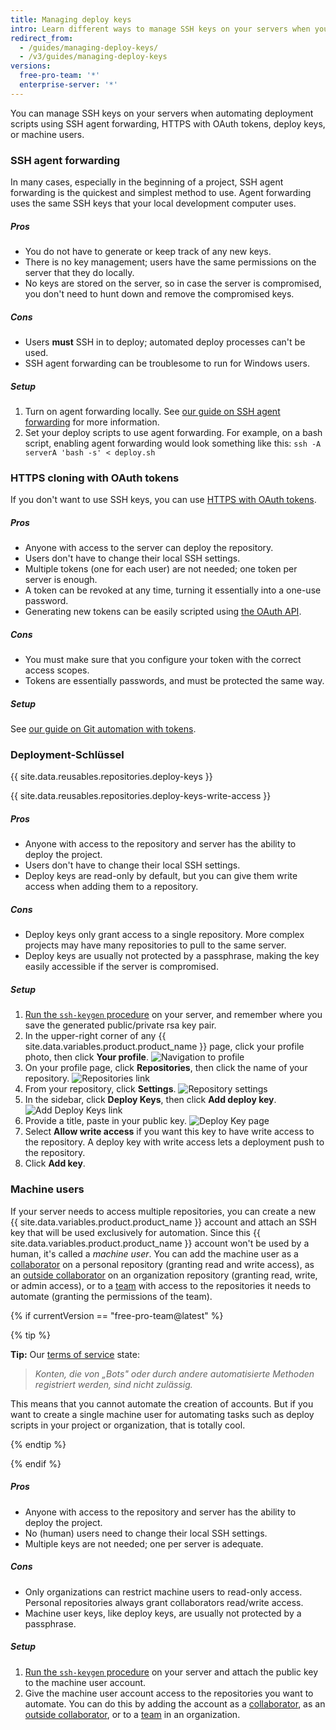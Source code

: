```yaml
---
title: Managing deploy keys
intro: Learn different ways to manage SSH keys on your servers when you automate deployment scripts and which way is best for you.
redirect_from:
  - /guides/managing-deploy-keys/
  - /v3/guides/managing-deploy-keys
versions:
  free-pro-team: '*'
  enterprise-server: '*'
---
```




You can manage SSH keys on your servers when automating deployment scripts using SSH agent forwarding, HTTPS with OAuth tokens, deploy keys, or machine users.

### SSH agent forwarding

In many cases, especially in the beginning of a project, SSH agent forwarding is the quickest and simplest method to use. Agent forwarding uses the same SSH keys that your local development computer uses.

##### Pros

* You do not have to generate or keep track of any new keys.
* There is no key management; users have the same permissions on the server that they do locally.
* No keys are stored on the server, so in case the server is compromised, you don't need to hunt down and remove the compromised keys.

##### Cons

* Users **must** SSH in to deploy; automated deploy processes can't be used.
* SSH agent forwarding can be troublesome to run for Windows users.

##### Setup

1. Turn on agent forwarding locally. See [our guide on SSH agent forwarding][ssh-agent-forwarding] for more information.
2. Set your deploy scripts to use agent forwarding. For example, on a bash script, enabling agent forwarding would look something like this: `ssh -A serverA 'bash -s' < deploy.sh`

### HTTPS cloning with OAuth tokens

If you don't want to use SSH keys, you can use [HTTPS with OAuth tokens][git-automation].

##### Pros

* Anyone with access to the server can deploy the repository.
* Users don't have to change their local SSH settings.
* Multiple tokens (one for each user) are not needed; one token per server is enough.
* A token can be revoked at any time, turning it essentially into a one-use password.
* Generating new tokens can be easily scripted using [the OAuth API](/rest/reference/oauth-authorizations#create-a-new-authorization).

##### Cons

* You must make sure that you configure your token with the correct access scopes.
* Tokens are essentially passwords, and must be protected the same way.

##### Setup

See [our guide on Git automation with tokens][git-automation].

### Deployment-Schlüssel

{{ site.data.reusables.repositories.deploy-keys }}

{{ site.data.reusables.repositories.deploy-keys-write-access }}

##### Pros

* Anyone with access to the repository and server has the ability to deploy the project.
* Users don't have to change their local SSH settings.
* Deploy keys are read-only by default, but you can give them write access when adding them to a repository.

##### Cons

* Deploy keys only grant access to a single repository. More complex projects may have many repositories to pull to the same server.
* Deploy keys are usually not protected by a passphrase, making the key easily accessible if the server is compromised.

##### Setup

1. [Run the `ssh-keygen` procedure][generating-ssh-keys] on your server, and remember where you save the generated public/private rsa key pair.
2. In the upper-right corner of any {{ site.data.variables.product.product_name }} page, click your profile photo, then click **Your profile**. ![Navigation to profile](/assets/images/profile-page.png)
3. On your profile page, click **Repositories**, then click the name of your repository. ![Repositories link](/assets/images/repos.png)
4. From your repository, click **Settings**. ![Repository settings](/assets/images/repo-settings.png)
5. In the sidebar, click **Deploy Keys**, then click **Add deploy key**. ![Add Deploy Keys link](/assets/images/add-deploy-key.png)
6. Provide a title, paste in your public key.  ![Deploy Key page](/assets/images/deploy-key.png)
7. Select **Allow write access** if you want this key to have write access to the repository. A deploy key with write access lets a deployment push to the repository.
8. Click **Add key**.

### Machine users

If your server needs to access multiple repositories, you can create a new {{ site.data.variables.product.product_name }} account and attach an SSH key that will be used exclusively for automation. Since this {{ site.data.variables.product.product_name }} account won't be used by a human, it's called a _machine user_. You can add the machine user as a [collaborator][collaborator] on a personal repository (granting read and write access), as an [outside collaborator][outside-collaborator] on an organization repository (granting read, write, or admin access), or to a [team][team] with access to the repositories it needs to automate (granting the permissions of the team).

{% if currentVersion == "free-pro-team@latest" %}

{% tip %}

**Tip:** Our [terms of service][tos] state:

> *Konten, die von „Bots" oder durch andere automatisierte Methoden registriert werden, sind nicht zulässig.*

This means that you cannot automate the creation of accounts. But if you want to create a single machine user for automating tasks such as deploy scripts in your project or organization, that is totally cool.

{% endtip %}

{% endif %}

##### Pros

* Anyone with access to the repository and server has the ability to deploy the project.
* No (human) users need to change their local SSH settings.
* Multiple keys are not needed; one per server is adequate.

##### Cons

* Only organizations can restrict machine users to read-only access. Personal repositories always grant collaborators read/write access.
* Machine user keys, like deploy keys, are usually not protected by a passphrase.

##### Setup

1. [Run the `ssh-keygen` procedure][generating-ssh-keys] on your server and attach the public key to the machine user account.
2. Give the machine user account access to the repositories you want to automate. You can do this by adding the account as a [collaborator][collaborator], as an [outside collaborator][outside-collaborator], or to a [team][team] in an organization.

[ssh-agent-forwarding]: /guides/using-ssh-agent-forwarding/
[generating-ssh-keys]: /articles/generating-a-new-ssh-key-and-adding-it-to-the-ssh-agent/#generating-a-new-ssh-key
[tos]: /articles/github-terms-of-service/
[git-automation]: /articles/git-automation-with-oauth-tokens
[git-automation]: /articles/git-automation-with-oauth-tokens
[collaborator]: /articles/inviting-collaborators-to-a-personal-repository
[outside-collaborator]: /articles/adding-outside-collaborators-to-repositories-in-your-organization
[team]: /articles/adding-organization-members-to-a-team
